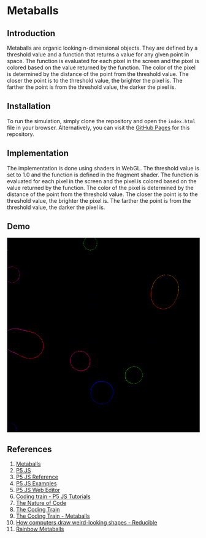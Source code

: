 # Metaballs

## Introduction

Metaballs are organic looking n-dimensional objects. They are defined by a threshold value and a function that returns a value for any given point in space. The function is evaluated for each pixel in the screen and the pixel is colored based on the value returned by the function. The color of the pixel is determined by the distance of the point from the threshold value. The closer the point is to the threshold value, the brighter the pixel is. The farther the point is from the threshold value, the darker the pixel is.

## Installation

To run the simulation, simply clone the repository and open the `index.html` file in your browser. Alternatively, you can visit the [GitHub Pages](https://ghostscypher.github.io/marching_squares/src/index.html) for this repository.

## Implementation

The implementation is done using shaders in WebGL. The threshold value is set to 1.0 and the function is defined in the fragment shader. The function is evaluated for each pixel in the screen and the pixel is colored based on the value returned by the function. The color of the pixel is determined by the distance of the point from the threshold value. The closer the point is to the threshold value, the brighter the pixel is. The farther the point is from the threshold value, the darker the pixel is.

## Demo

![Metaballs](./screenshots/metaballs.gif)

## References

1. [Metaballs](https://en.wikipedia.org/wiki/Metaballs)
2. [P5 JS](https://p5js.org/)
3. [P5 JS Reference](https://p5js.org/reference/)
4. [P5 JS Examples](https://p5js.org/examples/)
5. [P5 JS Web Editor](https://editor.p5js.org/)
6. [Coding train - P5 JS Tutorials](https://www.youtube.com/user/shiffman/playlists?view=50&sort=dd&shelf_id=14)
7. [The Nature of Code](https://natureofcode.com/)
8. [The Coding Train](https://thecodingtrain.com/)
9. [The Coding Train - Metaballs](https://www.youtube.com/watch?v=ccYLb7cLB1I)
10. [How computers draw weird-looking shapes - Reducible](https://www.youtube.com/watch?v=6oMZb3yP_H8&ab_channel=Reducible)
11. [Rainbow Metaballs](https://openprocessing.org/sketch/838276/)